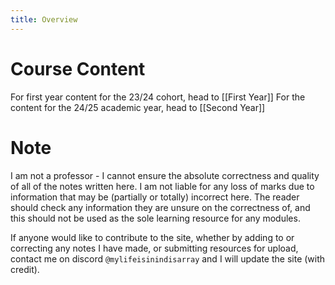 ```yaml
---
title: Overview
---
```

# Course Content
For first year content for the 23/24 cohort, head to [[First Year]]
For the content for the 24/25 academic year, head to [[Second Year]]

# Note

I am not a professor - I cannot ensure the absolute correctness and quality of all of the notes written here. I am not liable for any loss of marks due to information that may be (partially or totally) incorrect here. The reader should check any information they are unsure on the correctness of, and this should not be used as the sole learning resource for any modules. 

If anyone would like to contribute to the site, whether by adding to or correcting any notes I have made, or submitting resources for upload, contact me on discord `@mylifeisinindisarray` and I will update the site (with credit). 

